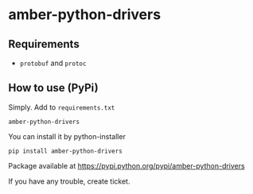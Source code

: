 amber-python-drivers
====================

Requirements
------------

* `protobuf` and `protoc`

How to use (PyPi)
-----------------

Simply. Add to `requirements.txt`

    amber-python-drivers

You can install it by python-installer

	pip install amber-python-drivers

Package available at https://pypi.python.org/pypi/amber-python-drivers

If you have any trouble, create ticket.